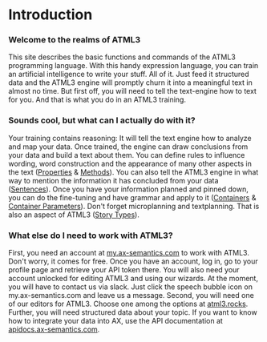 # Introduction

### Welcome to the realms of ATML3
This site describes the basic functions and commands of the ATML3 programming language. With this handy expression language, you can train an artificial intelligence to write your stuff. All of it.
Just feed it structured data and the ATML3 engine will promptly churn it into a meaningful text in almost no time.
But first off, you will need to tell the text-engine how to text for you. And that is what you do in an ATML3 training.

### Sounds cool, but what can I actually do with it?
Your training contains reasoning: It will tell the text engine how to analyze and map your data. Once trained, the engine can draw conclusions from your data and build a text about them. You can define rules to influence wording, word construction and the appearance of many other aspects in the text ([Properties](#properties) & [Methods](#methods)).
You can also tell the ATML3 engine in what way to mention the information it has concluded from your data ([Sentences](#sentences)).
Once you have your information planned and pinned down, you can do the fine-tuning and have grammar and apply to it ([Containers](#containers) & [Container Parameters](#container_parameters)).
Don't forget microplanning and textplanning. That is also an aspect of ATML3 ([Story Types](#story_types)).

### What else do I need to work with ATML3?
First, you need an account at [my.ax-semantics.com](https://my.ax-semantics.com/) to work with ATML3. Don't worry, it comes for free. Once you have an account, log in, go to your profile page and retrieve your API token there.
You will also need your account unlocked for editing ATML3 and using our wizards. At the moment, you will have to contact us via slack. Just click the speech bubble icon on my.ax-semantics.com and leave us a message.
Second, you will need one of our editors for ATML3. Choose one among the options at [atml3.rocks](http://atml3.rocks/).
Further, you will need structured data about your topic. If you want to know how to integrate your data into AX, use the API documentation at [apidocs.ax-semantics.com](https://apidocs.ax-semantics.com/).